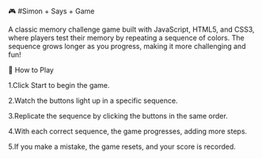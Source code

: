 🎮 #Simon + Says + Game

A classic memory challenge game built with JavaScript, HTML5, and CSS3, where players test their memory by repeating a sequence of colors. The sequence grows longer as you progress, making it more challenging and fun!

🎯 How to Play

1.Click Start to begin the game.

2.Watch the buttons light up in a specific sequence.

3.Replicate the sequence by clicking the buttons in the same order.

4.With each correct sequence, the game progresses, adding more steps.

5.If you make a mistake, the game resets, and your score is recorded.
